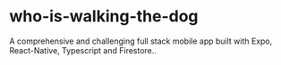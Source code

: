 # who-is-walking-the-dog
A comprehensive and challenging full stack mobile app built with Expo, React-Native, Typescript and Firestore..
